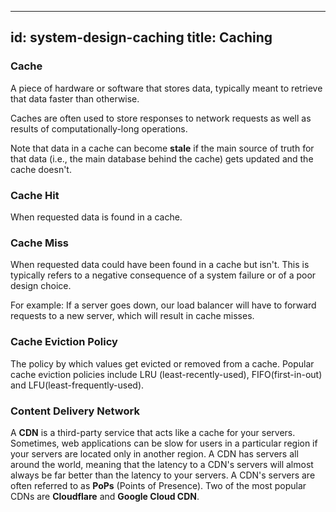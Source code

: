 
---
id: system-design-caching
title: Caching
---

### Cache
A piece of hardware or software that stores data, typically meant to retrieve that data faster than otherwise.

Caches are often used to store responses to network requests as well as results of computationally-long operations.

Note that data in a cache can become <b>stale</b> if the main source of truth for that data (i.e., the main database behind the cache) gets updated and the cache doesn't.

### Cache Hit
When requested data is found in a cache.

### Cache Miss
When requested data could have been found in a cache but isn't. This is typically refers to a negative consequence of a system failure or of a poor design choice. 

For example: 
If a server goes down, our load balancer will have to forward requests to a new server, which will result in cache misses.

### Cache Eviction Policy
The policy by which values get evicted or removed from a cache. Popular cache eviction policies include LRU (least-recently-used), FIFO(first-in-out) and LFU(least-frequently-used).

### Content Delivery Network
A <b>CDN</b> is a third-party service that acts like a cache for your servers. Sometimes, web applications can be slow for users in a particular region if your servers are located only in another region. A CDN has servers all around the world, meaning that the latency to a CDN's servers will almost always be far better than the latency to your servers. A CDN's servers are often referred to as <b>PoPs</b> (Points of Presence). Two of the most popular CDNs are <b>Cloudflare</b> and <b>Google Cloud CDN</b>.


  